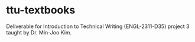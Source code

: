 # ttu-textbooks

Deliverable for Introduction to Technical Writing (ENGL-2311-D35) project 3 taught by Dr. Min-Joo Kim.

